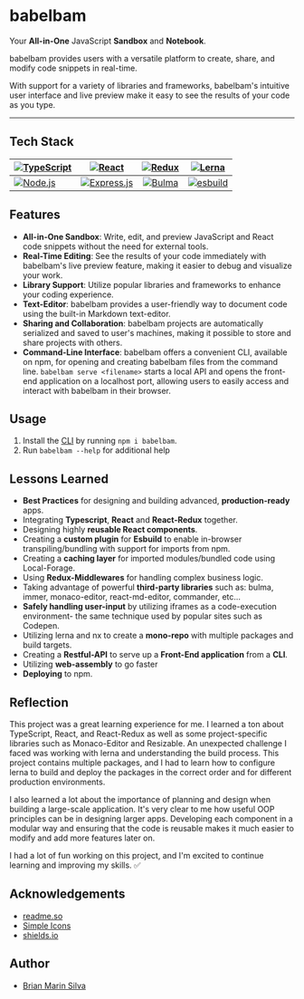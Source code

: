 # babelbam

Your **All-in-One** JavaScript **Sandbox** and **Notebook**.

babelbam provides users with a versatile platform to create, share, and modify code snippets in real-time.

With support for a variety of libraries and frameworks, babelbam's intuitive user interface and live preview make it easy to see the results of your code as you type.

---

## Tech Stack

| [![TypeScript](https://img.shields.io/badge/-TypeScript-3178C6?logo=TypeScript&logoColor=black&style=for-the-badge)](https://www.typescriptlang.org/) | [![React](https://img.shields.io/badge/-React-61DAFB?logo=React&logoColor=black&style=for-the-badge)](https://reactjs.org/)               | [![Redux](https://img.shields.io/badge/-Redux-764ABC?logo=Redux&logoColor=white&style=for-the-badge)](https://redux.js.org/) | [![Lerna](https://img.shields.io/badge/-Lerna-CF4349?logo=Lerna&logoColor=white&style=for-the-badge)](https://lerna.js.org/)            |
| ----------------------------------------------------------------------------------------------------------------------------------------------------- | ----------------------------------------------------------------------------------------------------------------------------------------- | :--------------------------------------------------------------------------------------------------------------------------: | --------------------------------------------------------------------------------------------------------------------------------------- |
| [![Node.js](https://img.shields.io/badge/-Node.js-339933?logo=Node.js&logoColor=white&style=for-the-badge)](https://nodejs.org/)                      | [![Express.js](https://img.shields.io/badge/-Express.js-000000?logo=Express&logoColor=white&style=for-the-badge)](https://expressjs.com/) |   [![Bulma](https://img.shields.io/badge/-Bulma-00D1B2?logo=Bulma&logoColor=white&style=for-the-badge)](https://bulma.io/)   | [![esbuild](https://img.shields.io/badge/-esbuild-F8A51C?logo=esbuild&logoColor=black&style=for-the-badge)](https://esbuild.github.io/) |

## Features

- **All-in-One Sandbox**: Write, edit, and preview JavaScript and React code snippets without the need for external tools.
- **Real-Time Editing**: See the results of your code immediately with babelbam's live preview feature, making it easier to debug and visualize your work.
- **Library Support**: Utilize popular libraries and frameworks to enhance your coding experience.
- **Text-Editor**: babelbam provides a user-friendly way to document code using the built-in Markdown text-editor.
- **Sharing and Collaboration**: babelbam projects are automatically serialized and saved to user's machines, making it possible to store and share projects with others.
- **Command-Line Interface**: babelbam offers a convenient CLI, available on npm, for opening and creating babelbam files from the command line. `babelbam serve <filename>` starts a local API and opens the front-end application on a localhost port, allowing users to easily access and interact with babelbam in their browser.

## Usage

1. Install the [CLI](https://www.npmjs.com/package/babelbam) by running `npm i babelbam`.
2. Run `babelbam --help` for additional help

## Lessons Learned

- **Best Practices** for designing and building advanced, **production-ready** apps.
- Integrating **Typescript**, **React** and **React-Redux** together.
- Designing highly **reusable React components**.
- Creating a **custom plugin** for **Esbuild** to enable in-browser transpiling/bundling with support for imports from npm.
- Creating a **caching layer** for imported modules/bundled code using Local-Forage.
- Using **Redux-Middlewares** for handling complex business logic.
- Taking advantage of powerful **third-party libraries** such as: bulma, immer, monaco-editor, react-md-editor, commander, etc...
- **Safely handling user-input** by utilizing iframes as a code-execution environment- the same technique used by popular sites such as Codepen.
- Utilizing lerna and nx to create a **mono-repo** with multiple packages and build targets.
- Creating a **Restful-API** to serve up a **Front-End application** from a **CLI**.
- Utilizing **web-assembly** to go faster
- **Deploying** to npm.

## Reflection

This project was a great learning experience for me. I learned a ton about TypeScript, React, and React-Redux as well as some project-specific libraries such as Monaco-Editor and Resizable. An unexpected challenge I faced was working with lerna and understanding the build process. This project contains multiple packages, and I had to learn how to configure lerna to build and deploy the packages in the correct order and for different production environments.

I also learned a lot about the importance of planning and design when building a large-scale application. It's very clear to me how useful OOP principles can be in designing larger apps. Developing each component in a modular way and ensuring that the code is reusable makes it much easier to modify and add more features later on.

I had a lot of fun working on this project, and I'm excited to continue learning and improving my skills. ✅

## Acknowledgements

- [readme.so](https://readme.so/editor)
- [Simple Icons](https://simpleicons.org/?q=redux)
- [shields.io](https://shields.io/)

## Author

- [Brian Marin Silva](https://www.github.com/bamarin7)

